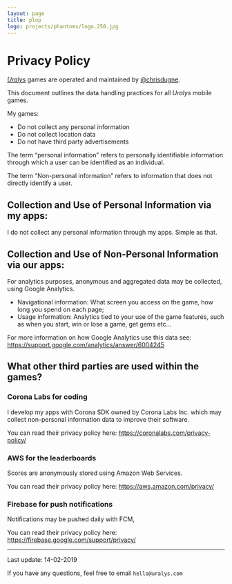 ```yaml
---
layout: page
title: plop
logo: projects/phantoms/logo.250.jpg
---
```


# Privacy Policy

[_Uralys_](http://uralys.com) games are operated and maintained by [@chrisdugne](https://twitter.com/chrisdugne).

This document outlines the data handling practices for all _Uralys_ mobile games.

My games:

- Do not collect any personal information
- Do not collect location data
- Do not have third party advertisements

The term “personal information” refers to personally identifiable information through which a user can be identified as an individual.

The term “Non-personal information” refers to information that does not directly identify a user.

## Collection and Use of Personal Information via my apps:

I do not collect any personal information through my apps. Simple as that.

## Collection and Use of Non-Personal Information via our apps:

For analytics purposes, anonymous and aggregated data may be collected, using Google Analytics.

- Navigational information: What screen you access on the game, how long you spend on each page;
- Usage information: Analytics tied to your use of the game features, such as when you start, win or lose a game, get gems etc...

For more information on how Google Analytics use this data see: https://support.google.com/analytics/answer/6004245

## What other third parties are used within the games?

### Corona Labs for coding

I develop my apps with Corona SDK owned by Corona Labs Inc. which may collect non-personal information data to improve their software.

You can read their privacy policy here: https://coronalabs.com/privacy-policy/

### AWS for the leaderboards

Scores are anonymously stored using Amazon Web Services.

You can read their privacy policy here: https://aws.amazon.com/privacy/

### Firebase for push notifications

Notifications may be pushed daily with FCM,

You can read their privacy policy here: https://firebase.google.com/support/privacy/

---

Last update: 14-02-2019

If you have any questions, feel free to email `hello@uralys.com`
